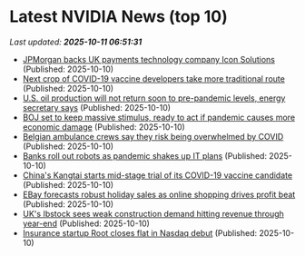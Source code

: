 # Latest NVIDIA News (top 10)
_Last updated: **2025-10-11 06:51:31**_

- [JPMorgan backs UK payments technology company Icon Solutions](https://biztoc.com/x/b47b9695db2731fd) (Published: 2025-10-10)
- [Next crop of COVID-19 vaccine developers take more traditional route](https://biztoc.com/x/261ac69feb2e5019) (Published: 2025-10-10)
- [U.S. oil production will not return soon to pre-pandemic levels, energy secretary says](https://biztoc.com/x/d18fc402461a8493) (Published: 2025-10-10)
- [BOJ set to keep massive stimulus, ready to act if pandemic causes more economic damage](https://biztoc.com/x/f02ec16b0823493d) (Published: 2025-10-10)
- [Belgian ambulance crews say they risk being overwhelmed by COVID](https://biztoc.com/x/f4cbfd9c1126b050) (Published: 2025-10-10)
- [Banks roll out robots as pandemic shakes up IT plans](https://biztoc.com/x/ace5766441707fc9) (Published: 2025-10-10)
- [China's Kangtai starts mid-stage trial of its COVID-19 vaccine candidate](https://biztoc.com/x/c62d954d81f646b7) (Published: 2025-10-10)
- [EBay forecasts robust holiday sales as online shopping drives profit beat](https://biztoc.com/x/b92465ca937b8430) (Published: 2025-10-10)
- [UK's Ibstock sees weak construction demand hitting revenue through year-end](https://biztoc.com/x/a45e9fa0f879b1ce) (Published: 2025-10-10)
- [Insurance startup Root closes flat in Nasdaq debut](https://biztoc.com/x/1c0a19b3360667fa) (Published: 2025-10-10)
